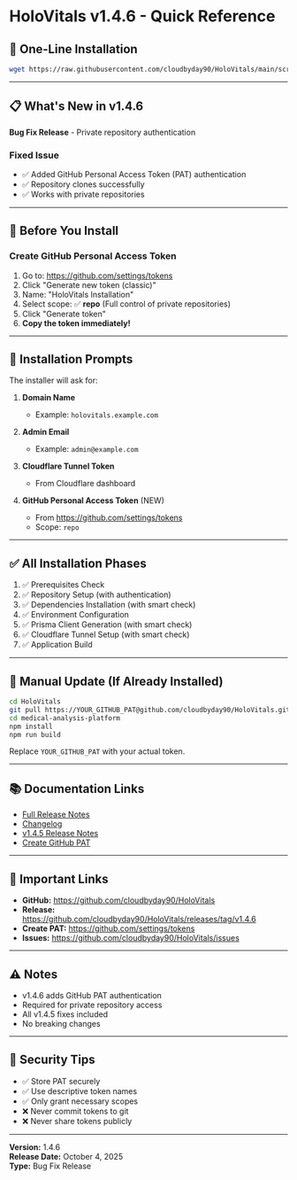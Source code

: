 # HoloVitals v1.4.6 - Quick Reference

## 🚀 One-Line Installation

```bash
wget https://raw.githubusercontent.com/cloudbyday90/HoloVitals/main/scripts/install-v1.4.6.sh && chmod +x install-v1.4.6.sh && ./install-v1.4.6.sh
```

---

## 📋 What's New in v1.4.6

**Bug Fix Release** - Private repository authentication

### Fixed Issue
- ✅ Added GitHub Personal Access Token (PAT) authentication
- ✅ Repository clones successfully
- ✅ Works with private repositories

---

## 🔐 Before You Install

### Create GitHub Personal Access Token

1. Go to: https://github.com/settings/tokens
2. Click "Generate new token (classic)"
3. Name: "HoloVitals Installation"
4. Select scope: ✅ **repo** (Full control of private repositories)
5. Click "Generate token"
6. **Copy the token immediately!**

---

## 📝 Installation Prompts

The installer will ask for:

1. **Domain Name**
   - Example: `holovitals.example.com`

2. **Admin Email**
   - Example: `admin@example.com`

3. **Cloudflare Tunnel Token**
   - From Cloudflare dashboard

4. **GitHub Personal Access Token** (NEW)
   - From https://github.com/settings/tokens
   - Scope: `repo`

---

## ✅ All Installation Phases

1. ✅ Prerequisites Check
2. ✅ Repository Setup (with authentication)
3. ✅ Dependencies Installation (with smart check)
4. ✅ Environment Configuration
5. ✅ Prisma Client Generation (with smart check)
6. ✅ Cloudflare Tunnel Setup (with smart check)
7. ✅ Application Build

---

## 🔧 Manual Update (If Already Installed)

```bash
cd HoloVitals
git pull https://YOUR_GITHUB_PAT@github.com/cloudbyday90/HoloVitals.git main
cd medical-analysis-platform
npm install
npm run build
```

Replace `YOUR_GITHUB_PAT` with your actual token.

---

## 📚 Documentation Links

- [Full Release Notes](RELEASE_NOTES_V1.4.6.md)
- [Changelog](CHANGELOG_V1.4.6.md)
- [v1.4.5 Release Notes](RELEASE_NOTES_V1.4.5.md)
- [Create GitHub PAT](https://github.com/settings/tokens)

---

## 🔗 Important Links

- **GitHub:** https://github.com/cloudbyday90/HoloVitals
- **Release:** https://github.com/cloudbyday90/HoloVitals/releases/tag/v1.4.6
- **Create PAT:** https://github.com/settings/tokens
- **Issues:** https://github.com/cloudbyday90/HoloVitals/issues

---

## ⚠️ Notes

- v1.4.6 adds GitHub PAT authentication
- Required for private repository access
- All v1.4.5 fixes included
- No breaking changes

---

## 🔐 Security Tips

- ✅ Store PAT securely
- ✅ Use descriptive token names
- ✅ Only grant necessary scopes
- ❌ Never commit tokens to git
- ❌ Never share tokens publicly

---

**Version:** 1.4.6  
**Release Date:** October 4, 2025  
**Type:** Bug Fix Release